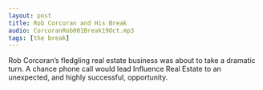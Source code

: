 ```yaml
---
layout: post
title: Rob Corcoran and His Break
audio: CorcoranRob001Break19Oct.mp3
tags: [the break]
---
```


Rob Corcoran’s fledgling real estate business was about to take a dramatic turn. A chance phone call would lead Influence Real Estate to an unexpected, and highly successful, opportunity.
